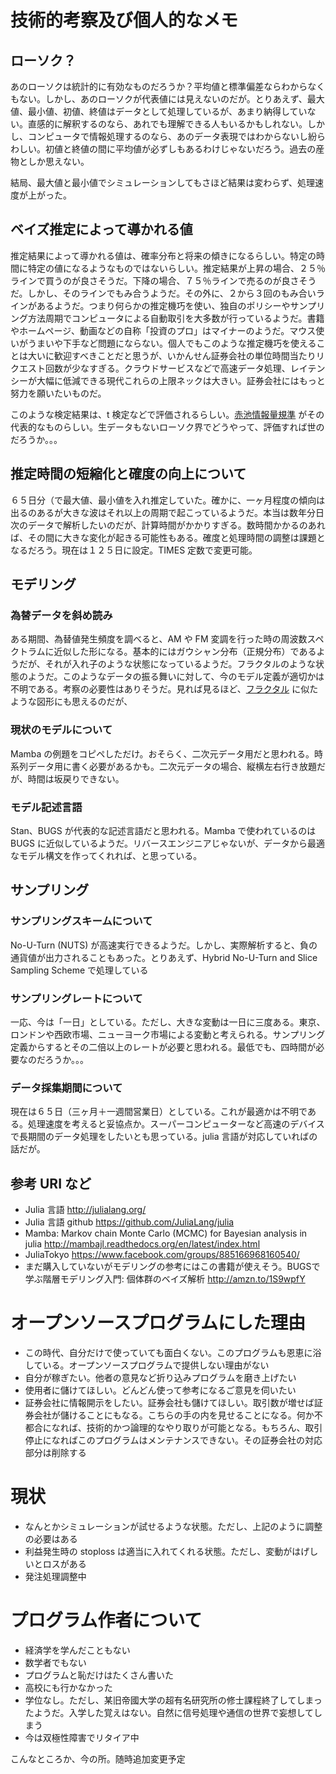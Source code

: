 # 技術的考察及び個人的なメモ
## ローソク？
  あのローソクは統計的に有効なものだろうか？平均値と標準偏差ならわからなくもない。しかし、あのローソクが代表値には見えないのだが。とりあえず、最大値、最小値、初値、終値はデータとして処理しているが、あまり納得していない。直感的に解釈するのなら、あれでも理解できる人もいるかもしれない。しかし、コンピュータで情報処理するのなら、あのデータ表現ではわからないし紛らわしい。初値と終値の間に平均値が必ずしもあるわけじゃないだろう。過去の産物としか思えない。

  結局、最大値と最小値でシミュレーションしてもさほど結果は変わらず、処理速度が上がった。

## ベイズ推定によって導かれる値
  推定結果によって導かれる値は、確率分布と将来の傾きになるらしい。特定の時間に特定の値になるようなものではないらしい。推定結果が上昇の場合、２５％ラインで買うのが良さそうだ。下降の場合、７５％ラインで売るのが良さそうだ。しかし、そのラインでもみ合うようだ。その外に、２から３回のもみ合いラインがあるようだ。つまり何らかの推定機巧を使い、独自のポリシーやサンプリング方法周期でコンピュータによる自動取引を大多数が行っているようだ。書籍やホームページ、動画などの自称「投資のプロ」はマイナーのようだ。マウス使いがうまいや下手など問題にならない。個人でもこのような推定機巧を使えることは大いに歓迎すべきことだと思うが、いかんせん証券会社の単位時間当たりリクエスト回数が少なすぎる。クラウドサービスなどで高速データ処理、レイテンシーが大幅に低減できる現代これらの上限ネックは大きい。証券会社にはもっと努力を願いたいものだ。

  このような検定結果は、t 検定などで評価されるらしい。[赤池情報量規準](https://goo.gl/tYKHI2) がその代表的なものらしい。生データもないローソク界でどうやって、評価すれば世のだろうか。。。

## 推定時間の短縮化と確度の向上について
  ６５日分（で最大値、最小値を入れ推定していた。確かに、一ヶ月程度の傾向は出るのあるが大きな波はそれ以上の周期で起こっているようだ。本当は数年分日次のデータで解析したいのだが、計算時間がかかりすぎる。数時間かかるのあれば、その間に大きな変化が起きる可能性もある。確度と処理時間の調整は課題となるだろう。現在は１２５日に設定。TIMES 定数で変更可能。

## モデリング
### 為替データを斜め読み
  ある期間、為替値発生頻度を調べると、AM や FM 変調を行った時の周波数スペクトラムに近似した形になる。基本的にはガウシャン分布（正規分布）であるようだが、それが入れ子のような状態になっているようだ。フラクタルのような状態のようだ。このようなデータの振る舞いに対して、今のモデル定義が適切かは不明である。考察の必要性はありそうだ。見れば見るほど、[フラクタル](https://goo.gl/MSnNGt) に似たような図形にも思えるのだが、
### 現状のモデルについて
  Mamba の例題をコピペしただけ。おそらく、二次元データ用だと思われる。時系列データ用に書く必要があるかも。二次元データの場合、縦横左右行き放題だが、時間は坂戻りできない。
### モデル記述言語
  Stan、BUGS が代表的な記述言語だと思われる。Mamba で使われているのは BUGS に近似しているようだ。リバースエンジニアじゃないが、データから最適なモデル構文を作ってくれれば、と思っている。

## サンプリング
### サンプリングスキームについて
  No-U-Turn (NUTS) が高速実行できるようだ。しかし、実際解析すると、負の通貨値が出力されることもあった。とりあえず、Hybrid No-U-Turn and Slice Sampling Scheme で処理している
### サンプリングレートについて
  一応、今は「一日」としている。ただし、大きな変動は一日に三度ある。東京、ロンドンや西欧市場、ニューヨーク市場による変動と考えられる。サンプリング定義からするとその二倍以上のレートが必要と思われる。最低でも、四時間が必要なのだろうか。。。
### データ採集期間について
  現在は６５日（三ヶ月＋一週間営業日）としている。これが最適かは不明である。処理速度を考えると妥協点か。スーパーコンピューターなど高速のデバイスで長期間のデータ処理をしたいとも思っている。julia 言語が対応していればの話だが。

## 参考 URI など
  + Julia 言語  http://julialang.org/
  + Julia 言語 github https://github.com/JuliaLang/julia
  + Mamba: Markov chain Monte Carlo (MCMC) for Bayesian analysis in julia http://mambajl.readthedocs.org/en/latest/index.html
  + JuliaTokyo https://www.facebook.com/groups/885166968160540/
  + まだ購入していないがモデリングの参考にはこの書籍が使えそう。BUGSで学ぶ階層モデリング入門: 個体群のベイズ解析 http://amzn.to/1S9wpfY

# オープンソースプログラムにした理由
 + この時代、自分だけで使っていても面白くない。このプログラムも恩恵に浴している。オープンソースプログラムで提供しない理由がない
 + 自分が稼ぎたい。他者の意見など折り込みプログラムを磨き上げたい
 + 使用者に儲けてほしい。どんどん使って参考になるご意見を伺いたい
 + 証券会社に情報開示をしたい。証券会社も儲けてほしい。取引数が増せば証券会社が儲けることにもなる。こちらの手の内を見せることになる。何か不都合になれば、技術的かつ論理的なやり取りが可能となる。もちろん、取引停止になればこのプログラムはメンテナンスできない。その証券会社の対応部分は削除する

# 現状
  + なんとかシミュレーションが試せるような状態。ただし、上記のように調整の必要はある
  + 利益発生時の stoploss は適当に入れてくれる状態。ただし、変動がはげしいとロスがある
  + 発注処理調整中

# プログラム作者について
  + 経済学を学んだこともない
  + 数学者でもない
  + プログラムと恥だけはたくさん書いた
  + 高校にも行かなかった
  + 学位なし。ただし、某旧帝國大学の超有名研究所の修士課程終了してしまったようだ。入学した覚えはない。自然に信号処理や通信の世界で妄想してしまう
  + 今は双極性障害でリタイア中

こんなところか、今の所。随時追加変更予定
